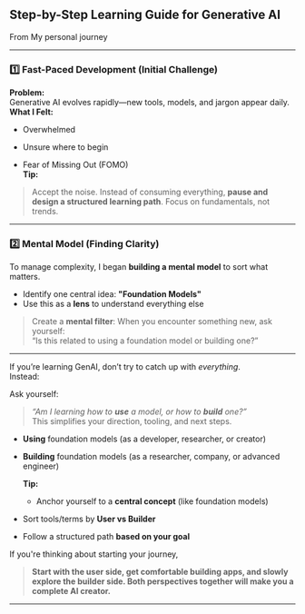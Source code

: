 

## Step-by-Step Learning Guide for Generative AI

From My  personal journey 

----------

### **1️⃣ Fast-Paced Development (Initial Challenge)**

**Problem:**  
Generative AI evolves rapidly—new tools, models, and jargon appear daily.  
**What I Felt:**

-   Overwhelmed
    
-   Unsure where to begin
    
-   Fear of Missing Out (FOMO)  
    **Tip:**
    

> Accept the noise. Instead of consuming everything, **pause and design a structured learning path**. Focus on fundamentals, not trends.

----------

### **2️⃣ Mental Model (Finding Clarity)**
To manage complexity, I began **building a mental model** to sort what matters. 
-   Identify one central idea: **"Foundation Models"**
-   Use this as a **lens** to understand everything else  
 
    

> Create a **mental filter**: When you encounter something new, ask yourself:  
> “Is this related to using a foundation model or building one?”

---------
  
If you’re learning GenAI, don’t try to catch up with _everything_.  
Instead:

   Ask yourself:  
> _“Am I learning how to **use** a model, or how to **build** one?”_  
> This simplifies your direction, tooling, and next steps.

-   **Using** foundation models (as a developer, researcher, or creator)
    
-   **Building** foundation models (as a researcher, company, or advanced engineer)  
  
    **Tip:**
    -   Anchor yourself to a **central concept** (like foundation models)
    
-   Sort tools/terms by **User vs Builder**
    
-   Follow a structured path **based on your goal**



If you're thinking about starting your journey,

> **Start with the user side, get comfortable building apps, and slowly explore the builder side. Both perspectives together will make you a complete AI creator.**


----------




    


